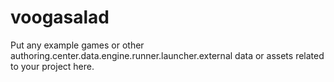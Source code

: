 # voogasalad

Put any example games or other authoring.center.data.engine.runner.launcher.external data or assets related to your project here.
